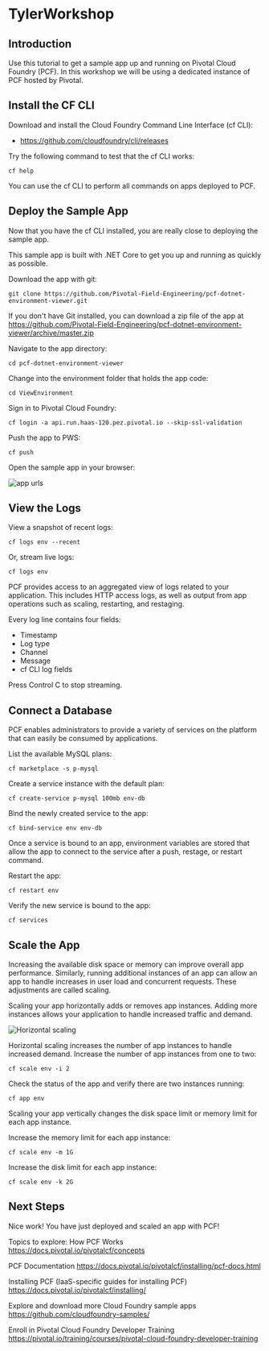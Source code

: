 # TylerWorkshop

## Introduction

Use this tutorial to get a sample app up and running on Pivotal Cloud Foundry (PCF). In this workshop we will be using a dedicated instance of PCF hosted by Pivotal.

## Install the CF CLI

Download and install the Cloud Foundry Command Line Interface (cf CLI):

- https://github.com/cloudfoundry/cli/releases

Try the following command to test that the cf CLI works:

`cf help`

You can use the cf CLI to perform all commands on apps deployed to PCF.

## Deploy the Sample App

Now that you have the cf CLI installed, you are really close to deploying the sample app.

This sample app is built with .NET Core to get you up and running as quickly as possible.

Download the app with git:

`git clone https://github.com/Pivotal-Field-Engineering/pcf-dotnet-environment-viewer.git`

If you don't have Git installed, you can download a zip file of the app at https://github.com/Pivotal-Field-Engineering/pcf-dotnet-environment-viewer/archive/master.zip

Navigate to the app directory:

`cd pcf-dotnet-environment-viewer`

Change into the environment folder that holds the app code:

`cd ViewEnvironment`

Sign in to Pivotal Cloud Foundry:

`cf login -a api.run.haas-120.pez.pivotal.io --skip-ssl-validation`

Push the app to PWS:

`cf push`

Open the sample app in your browser:

![app urls](images/example-url.png)

## View the Logs

View a snapshot of recent logs:

`cf logs env --recent`

Or, stream live logs:

`cf logs env`

PCF provides access to an aggregated view of logs related to your application. This includes HTTP access logs, as well as output from app operations such as scaling, restarting, and restaging.

Every log line contains four fields:

- Timestamp
- Log type
- Channel
- Message
- cf CLI log fields

Press Control C to stop streaming.

## Connect a Database

PCF enables administrators to provide a variety of services on the platform that can easily be consumed by applications.

List the available MySQL plans:

`cf marketplace -s p-mysql`

Create a service instance with the default plan:

`cf create-service p-mysql 100mb env-db`

Bind the newly created service to the app:

`cf bind-service env env-db`

Once a service is bound to an app, environment variables are stored that allow the app to connect to the service after a push, restage, or restart command.

Restart the app:

`cf restart env`

Verify the new service is bound to the app:

`cf services`

## Scale the App

Increasing the available disk space or memory can improve overall app performance. Similarly, running additional instances of an app can allow an app to handle increases in user load and concurrent requests. These adjustments are called scaling.

Scaling your app horizontally adds or removes app instances. Adding more instances allows your application to handle increased traffic and demand.

![Horizontal scaling](https://d1fto35gcfffzn.cloudfront.net/images/products/gettingstartedwithpcf/scaling@2x.png)

Horizontal scaling increases the number of app instances to handle increased demand.
Increase the number of app instances from one to two:

`cf scale env -i 2`

Check the status of the app and verify there are two instances running:

`cf app env`

Scaling your app vertically changes the disk space limit or memory limit for each app instance.

Increase the memory limit for each app instance:

`cf scale env -m 1G`

Increase the disk limit for each app instance:

`cf scale env -k 2G`

## Next Steps

Nice work! You have just deployed and scaled an app with PCF!

Topics to explore:
How PCF Works 
https://docs.pivotal.io/pivotalcf/concepts

PCF Documentation 
https://docs.pivotal.io/pivotalcf/installing/pcf-docs.html

Installing PCF (IaaS-specific guides for installing PCF) 
https://docs.pivotal.io/pivotalcf/installing/

Explore and download more Cloud Foundry sample apps 
https://github.com/cloudfoundry-samples/

Enroll in Pivotal Cloud Foundry Developer Training 
https://pivotal.io/training/courses/pivotal-cloud-foundry-developer-training
